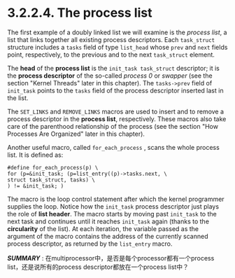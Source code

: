 # 3.2.2.4. The process list

The first example of a doubly linked list we will examine is the *process list*, a list that links together
all existing process descriptors. Each  `task_struct` structure includes a  `tasks` field of type  `list_head`
whose  `prev` and  `next` fields point, respectively, to the previous and to the next  `task_struct` element.



The **head** of the **process list** is the  `init_task task_struct` descriptor; it is the **process descriptor** of
the so-called *process 0* or *swapper* (see the section "Kernel Threads" later in this chapter). The
`tasks->prev` field of  `init_task` points to the  `tasks` field of the process descriptor inserted last in the
list.

The  `SET_LINKS` and  `REMOVE_LINKS` macros are used to insert and to remove a process descriptor in the
**process list**, respectively. These macros also take care of the parenthood relationship of the process
(see the section "How Processes Are Organized" later in this chapter).



Another useful macro, called  `for_each_process` , scans the whole process list. It is defined as:

```assembly
#define for_each_process(p) \
for (p=&init_task; (p=list_entry((p)->tasks.next, \
struct task_struct, tasks) \
) != &init_task; )
```

The macro is the loop control statement after which the kernel programmer supplies the loop. Notice
how the  `init_task` process descriptor just plays the role of **list header**. The macro starts by moving
past  `init_task` to the next task and continues until it reaches  `init_task` again (thanks to the
**circularity** of the list). At each iteration, the variable passed as the argument of the macro contains
the address of the currently scanned process descriptor, as returned by the  `list_entry` macro.

***SUMMARY*** : 在multiprocessor中，是否是每个processor都有一个process list，还是说所有的process descriptor都放在一个process list中？

